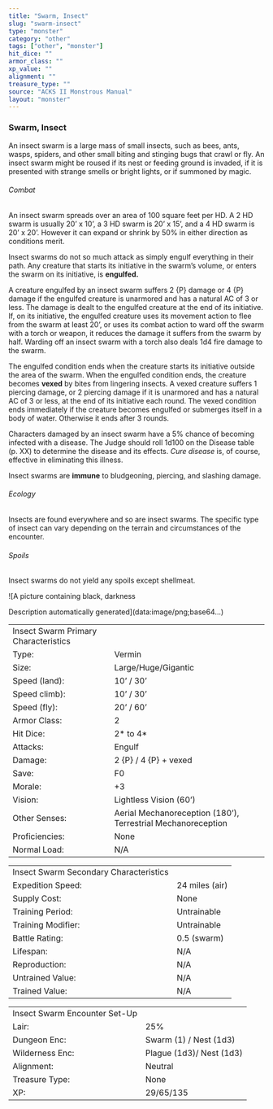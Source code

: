 ```yaml
---
title: "Swarm, Insect"
slug: "swarm-insect"
type: "monster"
category: "other"
tags: ["other", "monster"]
hit_dice: ""
armor_class: ""
xp_value: ""
alignment: ""
treasure_type: ""
source: "ACKS II Monstrous Manual"
layout: "monster"
---
```


### Swarm, Insect

An insect swarm is a large mass of small insects, such as bees, ants, wasps, spiders, and other
small biting and stinging bugs that crawl or fly. An insect swarm might be roused if its nest or
feeding ground is invaded, if it is presented with strange smells or bright lights, or if summoned
by magic.

###### Combat

An insect swarm spreads over an area of 100 square feet per HD. A 2 HD swarm is usually 20’ x 10’,
a 3 HD swarm is 20’ x 15’, and a 4 HD swarm is 20’ x 20’. However it can expand or shrink by 50% in
either direction as conditions merit.

Insect swarms do not so much attack as simply engulf everything in their path. Any creature that
starts its initiative in the swarm’s volume, or enters the swarm on its initiative, is **engulfed.**

A creature engulfed by an insect swarm suffers 2 {P} damage or 4 {P} damage if the engulfed
creature is unarmored and has a natural AC of 3 or less. The damage is dealt to the engulfed
creature at the end of its initiative. If, on its initiative, the engulfed creature uses its
movement action to flee from the swarm at least 20’, or uses its combat action to ward off the swarm
with a torch or weapon, it reduces the damage it suffers from the swarm by half. Warding off an
insect swarm with a torch also deals 1d4 fire damage to the swarm.

The engulfed condition ends when the creature starts its initiative outside the area of the swarm.
When the engulfed condition ends, the creature becomes **vexed** by bites from lingering insects. A
vexed creature suffers 1 piercing damage, or 2 piercing damage if it is unarmored and has a natural
AC of 3 or less, at the end of its initiative each round. The vexed condition ends immediately if
the creature becomes engulfed or submerges itself in a body of water. Otherwise it ends after 3
rounds.

Characters damaged by an insect swarm have a 5% chance of becoming infected with a disease. The
Judge should roll 1d100 on the Disease table (p. XX) to determine the disease and its effects. *Cure
disease* is, of course, effective in eliminating this illness.

Insect swarms are **immune** to bludgeoning, piercing, and slashing damage.

###### Ecology

Insects are found everywhere and so are insect swarms. The specific type of insect can vary
depending on the terrain and circumstances of the encounter.

###### Spoils

Insect swarms do not yield any spoils except shellmeat.

![A picture containing black, darkness

Description automatically generated](data:image/png;base64...)

|  |  |
| --- | --- |
| Insect Swarm Primary Characteristics | |
| Type: | Vermin |
| Size: | Large/Huge/Gigantic |
| Speed (land): | 10’ / 30’ |
| Speed climb): | 10’ / 30’ |
| Speed (fly): | 20’ / 60’ |
| Armor Class: | 2 |
| Hit Dice: | 2\* to 4\* |
| Attacks: | Engulf |
| Damage: | 2 {P} / 4 {P} + vexed |
| Save: | F0 |
| Morale: | +3 |
| Vision: | Lightless Vision (60’) |
| Other Senses: | Aerial Mechanoreception (180’), Terrestrial Mechanoreception |
| Proficiencies: | None |
| Normal Load: | N/A |

|  |  |
| --- | --- |
| Insect Swarm Secondary Characteristics | |
| Expedition Speed: | 24 miles (air) |
| Supply Cost: | None |
| Training Period: | Untrainable |
| Training Modifier: | Untrainable |
| Battle Rating: | 0.5 (swarm) |
| Lifespan: | N/A |
| Reproduction: | N/A |
| Untrained Value: | N/A |
| Trained Value: | N/A |

|  |  |
| --- | --- |
| Insect Swarm Encounter Set-Up | |
| Lair: | 25% |
| Dungeon Enc: | Swarm (1) / Nest (1d3) |
| Wilderness Enc: | Plague (1d3)/ Nest (1d3) |
| Alignment: | Neutral |
| Treasure Type: | None |
| XP: | 29/65/135 |
